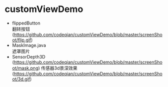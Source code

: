 # customViewDemo

* flippedButton<br>
翻转按钮
(https://github.com/codeqian/customViewDemo/blob/master/screenShoot/flip.gif)
* MaskImage.java<br>
遮罩图片
* SensorDepth3D<br>
(https://github.com/codeqian/customViewDemo/blob/master/screenShoot/mask.png)
传感器3d景深效果
(https://github.com/codeqian/customViewDemo/blob/master/screenShoot/3d.gif)
